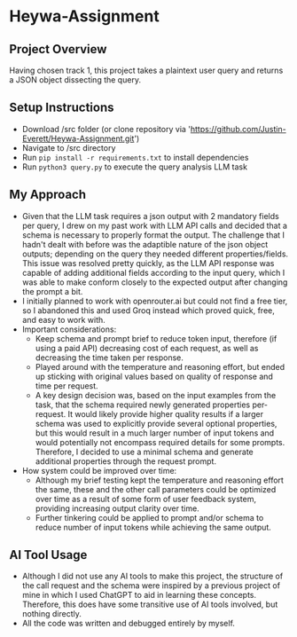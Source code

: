 # Heywa-Assignment

## Project Overview

Having chosen track 1, this project takes a plaintext user query and returns a JSON object dissecting the query.

## Setup Instructions

- Download /src folder (or clone repository via 'https://github.com/Justin-Everett/Heywa-Assignment.git')
- Navigate to /src directory
- Run `pip install -r requirements.txt` to install dependencies
- Run `python3 query.py` to execute the query analysis LLM task

## My Approach

- Given that the LLM task requires a json output with 2 mandatory fields per query, I drew on my past work with LLM API calls and decided that a schema is necessary to properly format the output. The challenge that I hadn't dealt with before was the adaptible nature of the json object outputs; depending on the query they needed different properties/fields. This issue was resolved pretty quickly, as the LLM API response was capable of adding additional fields according to the input query, which I was able to make conform closely to the expected output after changing the prompt a bit.
- I initially planned to work with openrouter.ai but could not find a free tier, so I abandoned this and used Groq instead which proved quick, free, and easy to work with.
- Important considerations:
  - Keep schema and prompt brief to reduce token input, therefore (if using a paid API) decreasing cost of each request, as well as decreasing the time taken per response.
  - Played around with the temperature and reasoning effort, but ended up sticking with original values based on quality of response and time per request.
  - A key design decision was, based on the input examples from the task, that the schema required newly generated properties per-request. It would likely provide higher quality results if a larger schema was used to explicitly provide several optional properties, but this would result in a much larger number of input tokens and would potentially not encompass required details for some prompts. Therefore, I decided to use a minimal schema and generate additional properties through the request prompt.
- How system could be improved over time:
  - Although my brief testing kept the temperature and reasoning effort the same, these and the other call parameters could be optimized over time as a result of some form of user feedback system, providing increasing output clarity over time.
  - Further tinkering could be applied to prompt and/or schema to reduce number of input tokens while achieving the same output.

## AI Tool Usage

- Although I did not use any AI tools to make this project, the structure of the call request and the schema were inspired by a previous project of mine in which I used ChatGPT to aid in learning these concepts. Therefore, this does have some transitive use of AI tools involved, but nothing directly.
- All the code was written and debugged entirely by myself.
